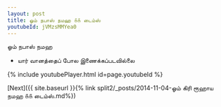 ```yaml
---
layout: post
title: ஓம் நபாஸ் நமஹ ௧௧ டைம்ஸ்
youtubeId: jVMzsMMYea0
---
```

 
 
 ஓம் நபாஸ் நமஹ  
 
 -  யார் வானத்தைப் போல இணைக்கப்படவில்லை 
 
  
 
  
 
 
 
 
 
 


{% include youtubePlayer.html id=page.youtubeId %}
 
[Next]({{ site.baseurl }}{% link  split2/_posts/2014-11-04-ஓம் கிரி ரூஹாய நமஹ ௧௧ டைம்ஸ்.md%})
 
